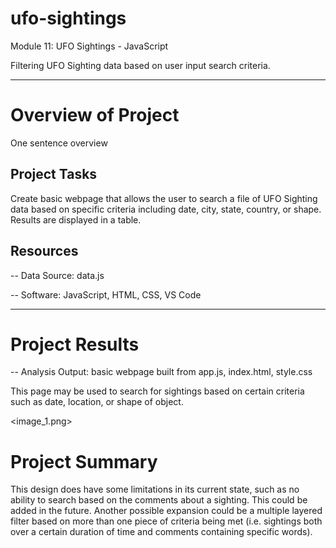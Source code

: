 # ufo-sightings
Module 11: UFO Sightings - JavaScript

Filtering UFO Sighting data based on user input search criteria. 

------------------------------
# Overview of Project
One sentence overview 

## Project Tasks
Create basic webpage that allows the user to search a file of UFO Sighting data based on specific criteria including date, city, state, country, or shape. Results are displayed in a table.


## Resources
-- Data Source: data.js

-- Software: JavaScript, HTML, CSS, VS Code


-------------------------------

# Project Results
-- Analysis Output: basic webpage built from app.js, index.html, style.css


This page may be used to search for sightings based on certain criteria such as date, location, or shape of object. 

<image_1.png>

# Project Summary

This design does have some limitations in its current state, such as no ability to search based on the comments about a sighting. This could be added in the future. Another possible expansion could be a multiple layered filter based on more than one piece of criteria being met (i.e. sightings both over a certain duration of time and comments containing specific words). 


